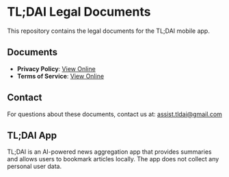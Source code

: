 # TL;DAI Legal Documents

This repository contains the legal documents for the TL;DAI mobile app.

## Documents

- **Privacy Policy**: [View Online](https://yash2002vardhan.github.io/tldai-legal/)
- **Terms of Service**: [View Online](https://yash2002vardhan.github.io/tldai-legal/)

## Contact

For questions about these documents, contact us at: assist.tldai@gmail.com

## TL;DAI App

TL;DAI is an AI-powered news aggregation app that provides summaries and allows users to bookmark articles locally. The app does not collect any personal user data. 
